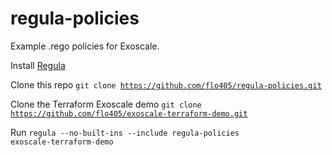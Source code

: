 # regula-policies

Example .rego policies for Exoscale.

Install [Regula](https://github.com/fugue/regula#installation)

Clone this repo <code>git clone https://github.com/flo405/regula-policies.git</code>

Clone the Terraform Exoscale demo <code>git clone https://github.com/flo405/exoscale-terraform-demo.git</code>

Run <code>regula --no-built-ins --include regula-policies exoscale-terraform-demo</code>

